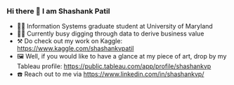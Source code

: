 ### Hi there 👋 I am Shashank Patil

- 🧑‍🎓 Information Systems graduate student at University of Maryland
- 🕵️‍♂ Currently busy digging through data to derive business value
- ⚒️ Do check out my work on Kaggle: https://www.kaggle.com/shashankvpatil
- 🖼️ Well, if you would like to have a glance at my piece of art,
     drop by my Tableau profile: https://public.tableau.com/app/profile/shashankvp
- ☎️ Reach out to me via https://www.linkedin.com/in/shashankvp/ 

    



